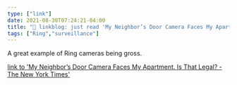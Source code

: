 ```yaml
---
type: ["link"]
date: 2021-08-30T07:24:21-04:00
title: "🔗 linkblog: just read 'My Neighbor’s Door Camera Faces My Apartment. Is That Legal? - The New York Times'"
tags: ["Ring","surveillance"]
---
```

A great example of Ring cameras being gross.
 
[link to 'My Neighbor’s Door Camera Faces My Apartment. Is That Legal? - The New York Times'](https://www.nytimes.com/2021/08/28/realestate/my-neighbors-door-camera-faces-my-apartment-is-that-legal.html)
